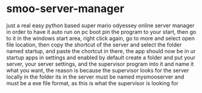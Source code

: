 # smoo-server-manager
just a real easy python based super mario odyessey online server manager
in order to have it auto run on pc boot pin the program to your start, then go to it in the windows start area, right click again, go to more and select open file location, then copy the shortcut of the server and select the folder named startup, and paste the chortcut in there, the app should now be in ur startup apps in settings and enabled by default
create a folder and put your server, your server settings, and the supervisor program into it and name it what you want, the reason is because the supervisor looks for the server locally in the folder its in
the server must be named mysmooserver and must be a exe file format, as this is what the supervisor is looking for
